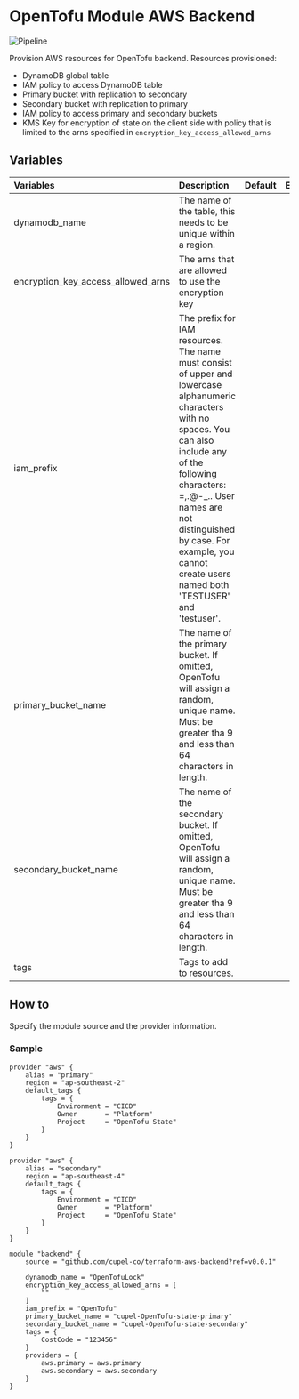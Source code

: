 # OpenTofu Module AWS Backend

![Pipeline](https://github.com/cupel-co/terraform-aws-backend/actions/workflows/release.yml/badge.svg?branch=main)

Provision AWS resources for OpenTofu backend. Resources provisioned: 
* DynamoDB global table
* IAM policy to access DynamoDB table  
* Primary bucket with replication to secondary
* Secondary bucket with replication to primary
* IAM policy to access primary and secondary buckets
* KMS Key for encryption of state on the client side with policy that is limited to the arns specified in `encryption_key_access_allowed_arns`

## Variables
| Variables                          | Description                                                                                                                                                                                                                                                                                            | Default | Example |
|:-----------------------------------|:-------------------------------------------------------------------------------------------------------------------------------------------------------------------------------------------------------------------------------------------------------------------------------------------------------|:--------|:--------|
| dynamodb_name                      | The name of the table, this needs to be unique within a region.                                                                                                                                                                                                                                        |         |         |
| encryption_key_access_allowed_arns | The arns that are allowed to use the encryption key                                                                                                                                                                                                                                                    |         |         |
| iam_prefix                         | The prefix for IAM resources. The name must consist of upper and lowercase alphanumeric characters with no spaces. You can also include any of the following characters: =,.@-_.. User names are not distinguished by case. For example, you cannot create users named both 'TESTUSER' and 'testuser'. |         |         |
| primary_bucket_name                | The name of the primary bucket. If omitted, OpenTofu will assign a random, unique name. Must be greater tha 9 and less than 64 characters in length.                                                                                                                                                   |         |         |
| secondary_bucket_name              | The name of the secondary bucket. If omitted, OpenTofu will assign a random, unique name. Must be greater tha 9 and less than 64 characters in length.                                                                                                                                                 |         |         |
| tags                               | Tags to add to resources.                                                                                                                                                                                                                                                                              |         |         |

## How to
Specify the module source and the provider information.

### Sample
```hcl
provider "aws" {
    alias = "primary"
    region = "ap-southeast-2"
    default_tags {
        tags = {
            Environment = "CICD"
            Owner       = "Platform"
            Project     = "OpenTofu State"
        }
    }
}

provider "aws" {
    alias = "secondary"
    region = "ap-southeast-4"
    default_tags {
        tags = {
            Environment = "CICD"
            Owner       = "Platform"
            Project     = "OpenTofu State"
        }
    }
}

module "backend" {
    source = "github.com/cupel-co/terraform-aws-backend?ref=v0.0.1"
    
    dynamodb_name = "OpenTofuLock"
    encryption_key_access_allowed_arns = [
        ""
    ]
    iam_prefix = "OpenTofu"
    primary_bucket_name = "cupel-OpenTofu-state-primary"
    secondary_bucket_name = "cupel-OpenTofu-state-secondary"
    tags = {
        CostCode = "123456"
    }
    providers = {
        aws.primary = aws.primary
        aws.secondary = aws.secondary
    }
}
```
